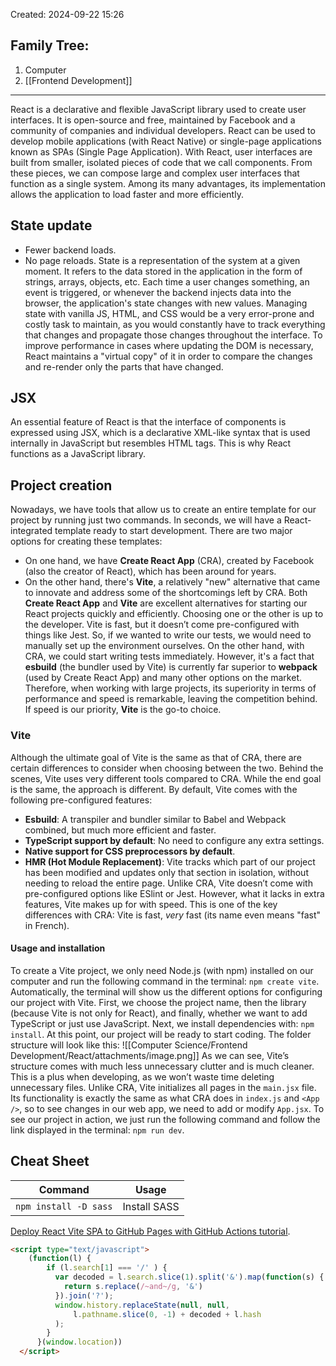 Created: 2024-09-22 15:26
## Family Tree:
1. Computer
2. [[Frontend Development]]
-- -
React is a declarative and flexible JavaScript library used to create user interfaces. It is open-source and free, maintained by Facebook and a community of companies and individual developers.
React can be used to develop mobile applications (with React Native) or single-page applications known as SPAs (Single Page Application).
With React, user interfaces are built from smaller, isolated pieces of code that we call components. From these pieces, we can compose large and complex user interfaces that function as a single system.
Among its many advantages, its implementation allows the application to load faster and more efficiently.
## State update
- Fewer backend loads.
- No page reloads.
State is a representation of the system at a given moment. It refers to the data stored in the application in the form of strings, arrays, objects, etc. Each time a user changes something, an event is triggered, or whenever the backend injects data into the browser, the application's state changes with new values.
Managing state with vanilla JS, HTML, and CSS would be a very error-prone and costly task to maintain, as you would constantly have to track everything that changes and propagate those changes throughout the interface.
To improve performance in cases where updating the DOM is necessary, React maintains a "virtual copy" of it in order to compare the changes and re-render only the parts that have changed.
## JSX
An essential feature of React is that the interface of components is expressed using JSX, which is a declarative XML-like syntax that is used internally in JavaScript but resembles HTML tags. This is why React functions as a JavaScript library.
## Project creation
Nowadays, we have tools that allow us to create an entire template for our project by running just two commands. In seconds, we will have a React-integrated template ready to start development.
There are two major options for creating these templates:
- On one hand, we have **Create React App** (CRA), created by Facebook (also the creator of React), which has been around for years.
- On the other hand, there's **Vite**, a relatively "new" alternative that came to innovate and address some of the shortcomings left by CRA.
Both **Create React App** and **Vite** are excellent alternatives for starting our React projects quickly and efficiently. Choosing one or the other is up to the developer.
Vite is fast, but it doesn’t come pre-configured with things like Jest. So, if we wanted to write our tests, we would need to manually set up the environment ourselves. On the other hand, with CRA, we could start writing tests immediately.
However, it's a fact that **esbuild** (the bundler used by Vite) is currently far superior to **webpack** (used by Create React App) and many other options on the market. Therefore, when working with large projects, its superiority in terms of performance and speed is remarkable, leaving the competition behind. If speed is our priority, **Vite** is the go-to choice.
### Vite
Although the ultimate goal of Vite is the same as that of CRA, there are certain differences to consider when choosing between the two. Behind the scenes, Vite uses very different tools compared to CRA. While the end goal is the same, the approach is different. By default, Vite comes with the following pre-configured features:
- **Esbuild**: A transpiler and bundler similar to Babel and Webpack combined, but much more efficient and faster.
- **TypeScript support by default**: No need to configure any extra settings.
- **Native support for CSS preprocessors by default**.
- **HMR (Hot Module Replacement)**: Vite tracks which part of our project has been modified and updates only that section in isolation, without needing to reload the entire page.
Unlike CRA, Vite doesn’t come with pre-configured options like ESlint or Jest. However, what it lacks in extra features, Vite makes up for with speed. This is one of the key differences with CRA: Vite is fast, _very_ fast (its name even means "fast" in French).
#### Usage and installation
To create a Vite project, we only need Node.js (with npm) installed on our computer and run the following command in the terminal: `npm create vite`.
Automatically, the terminal will show us the different options for configuring our project with Vite. First, we choose the project name, then the library (because Vite is not only for React), and finally, whether we want to add TypeScript or just use JavaScript.
Next, we install dependencies with: `npm install`.
At this point, our project will be ready to start coding. The folder structure will look like this:
![[Computer Science/Frontend Development/React/attachments/image.png]]
As we can see, Vite’s structure comes with much less unnecessary clutter and is much cleaner. This is a plus when developing, as we won’t waste time deleting unnecessary files. Unlike CRA, Vite initializes all pages in the `main.jsx` file. Its functionality is exactly the same as what CRA does in `index.js` and `<App />`, so to see changes in our web app, we need to add or modify `App.jsx`.
To see our project in action, we just run the following command and follow the link displayed in the terminal: `npm run dev`.
## Cheat Sheet

| Command               | Usage        |
| --------------------- | ------------ |
| `npm install -D sass` | Install SASS |
[Deploy React Vite SPA to GitHub Pages with GitHub Actions tutorial](https://www.youtube.com/watch?v=MKw-IriprJY).
```html
<script type="text/javascript">
    (function(l) {
        if (l.search[1] === '/' ) {
          var decoded = l.search.slice(1).split('&').map(function(s) {
            return s.replace(/~and~/g, '&')
          }).join('?');
          window.history.replaceState(null, null,
              l.pathname.slice(0, -1) + decoded + l.hash
          );
        }
      }(window.location))
  </script>
```